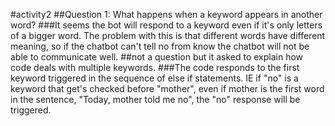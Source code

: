 #activity2
##Question 1: What happens when a keyword appears in another word?
###It seems the bot will respond to a keyword even if it's only letters of a bigger word. The problem with this is that different words have different meaning, so if the chatbot can't tell no from know the chatbot will not be able to communicate well.
##not a question but it asked to explain how code deals with multiple keywords.
###The code responds to the first keyword triggered in the sequence of else if statements. IE if "no" is a keyword that get's checked before "mother", even if mother is the first word in the sentence, "Today, mother told me no", the "no" response will be triggered.
